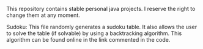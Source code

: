 This repository contains stable personal java projects.
I reserve the right to change them at any moment.

Sudoku:
This file randomly generates a sudoku table.
It also allows the user to solve the table (if solvable)
by using a backtracking algorithm. This algorithm can be found online in
the link commented in the code.